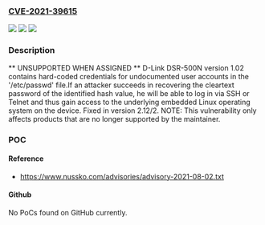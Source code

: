 ### [CVE-2021-39615](https://cve.mitre.org/cgi-bin/cvename.cgi?name=CVE-2021-39615)
![](https://img.shields.io/static/v1?label=Product&message=n%2Fa&color=blue)
![](https://img.shields.io/static/v1?label=Version&message=n%2Fa&color=blue)
![](https://img.shields.io/static/v1?label=Vulnerability&message=n%2Fa&color=brighgreen)

### Description

** UNSUPPORTED WHEN ASSIGNED ** D-Link DSR-500N version 1.02 contains hard-coded credentials for undocumented user accounts in the '/etc/passwd' file.If an attacker succeeds in recovering the cleartext password of the identified hash value, he will be able to log in via SSH or Telnet and thus gain access to the underlying embedded Linux operating system on the device. Fixed in version 2.12/2. NOTE: This vulnerability only affects products that are no longer supported by the maintainer.

### POC

#### Reference
- https://www.nussko.com/advisories/advisory-2021-08-02.txt

#### Github
No PoCs found on GitHub currently.

